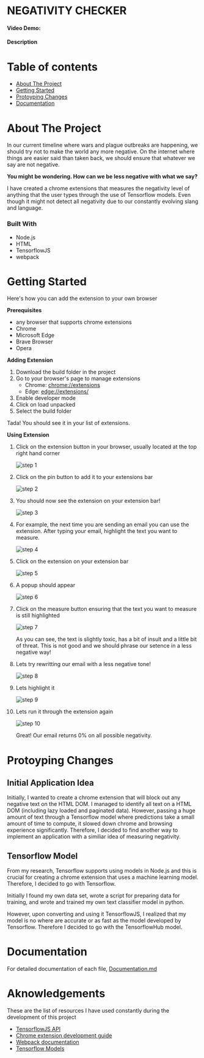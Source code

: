 
# NEGATIVITY CHECKER

#### Video Demo: <URL HERE>

#### Description

# Table of contents
* [About The Project](#about-the-project)
* [Getting Started](#getting-started)
* [Protoyping Changes](#protoyping-changes)
* [Documentation](#documentation)

# About The Project

In our current timeline where wars and plague outbreaks are happening, we should try not to make the world any more negative. On the internet where things are easier said than taken back, we should ensure that whatever we say are not negative.

**You might be wondering. How can we be less negative with what we say?**

I have created a chrome extensions that measures the negativity level of anything that the user types through the use of Tensorflow models. Even though it might not detect all negativity due to our constantly evolving slang and language.

### Built With

- Node.js
- HTML
- TensorflowJS
- webpack

# Getting Started

Here's how you can add the extension to your own browser

**Prerequisites**
- any browser that supports chrome extensions
- Chrome
- Microsoft Edge
- Brave Browser
- Opera

**Adding Extension**

1. Download the build folder in the project
2. Go to your browser's page to manage extensions
    - Chrome: [chrome://extensions](chrome://extensions)
    - Edge: [edge://extensions/](edge://extensions/)
3. Enable developer mode
4. Click on load unpacked
5. Select the build folder

Tada! You should see it in your list of extensions.

**Using Extension**
1. Click on the extension button in your browser, usually located at the top right hand corner

    ![step 1](./documentation//images/steps/1.png)

2. Click on the pin button to add it to your extensions bar

    ![step 2](./documentation//images/steps/2.png)

3. You should now see the extension on your extension bar!

    ![step 3](./documentation//images/steps/3.png)

4. For example, the next time you are sending an email you can use the extension. After typing your email, highlight the text you want to measure.

    ![step 4](./documentation//images/steps/4.png)

5. Click on the extension on your extension bar

    ![step 5](./documentation//images/steps/5.png)

6. A popup should appear

    ![step 6](./documentation//images/steps/6.png)

7. Click on the measure button ensuring that the text you want to measure is still highlighted

    ![step 7](./documentation//images/steps/7.png)
    
    As you can see, the text is slightly toxic, has a bit of insult and a little bit of threat. This is not good and we should phrase our setence in a less negative way!

8. Lets try rewritting our email with a less negative tone!

    ![step 8](./documentation//images/steps/8.png)

9. Lets highlight it

    ![step 9](./documentation//images/steps/9.png)

10. Lets run it through the extension again

    ![step 10](./documentation//images/steps/10.png)

    Great! Our email returns 0% on all possible negativity.

# Protoyping Changes

## Initial Application Idea

Initially, I wanted to create a chrome extension that will block out any negative text on the HTML DOM. I managed to identify all text on a HTML DOM (including lazy loaded and paginated data). However, passing a huge amount of text through a Tensorflow model where predictions take a small amount of time to compute, it slowed down chrome and browsing experience significantly. Therefore, I decided to find another way to implement an application with a similiar idea of measuring negativity.

## Tensorflow Model

From my research, Tensorflow supports using models in Node.js and this is crucial for creating a chrome extension that uses a machine learning model. Therefore, I decided to go with Tensorflow.

Initially I found my own data set, wrote a script for preparing data for training, and wrote and trained my own text classifier model in python.

However, upon converting and using it TensorflowJS, I realized that my model is no where are accurate or as fast as the model developed by Tensorflow. Therefore I decided to go with the TensorflowHub model.

# Documentation

For detailed documentation of each file, [Documentation.md](./documentation.md)

# Aknowledgements

These are the list of resources I have used constantly during the development of this project

- [TensorflowJS API](https://js.tensorflow.org/api/latest/)
- [Chrome extension development guide](https://developer.chrome.com/docs/extensions/mv3/getstarted/)
- [Webpack documentation](https://webpack.js.org/)
- [Tensorflow Models](https://github.com/tensorflow/tfjs-models)
